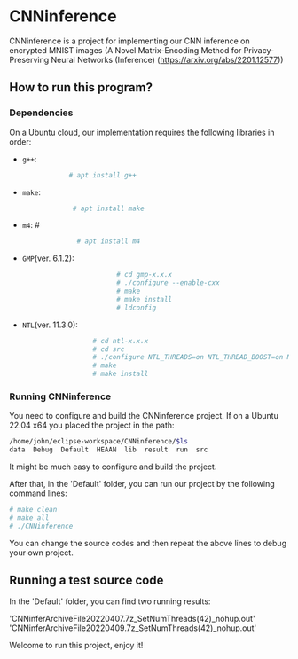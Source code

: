 # CNNinference

CNNinference is a project for implementing our CNN inference on  encrypted MNIST images (A Novel Matrix-Encoding Method for Privacy-Preserving Neural Networks (Inference) (https://arxiv.org/abs/2201.12577))

## How to run this program? 

### Dependencies

On a Ubuntu cloud, our implementation requires the following libraries in order:
* `g++`:      
```sh
               # apt install g++ 
```

* `make`:       
```sh
                # apt install make
```

* `m4`: #        
```sh
                 # apt install m4
```

* `GMP`(ver. 6.1.2):      
```sh
                           # cd gmp-x.x.x  
                           # ./configure --enable-cxx  
                           # make
                           # make install
                           # ldconfig
```

* `NTL`(ver. 11.3.0): 
```sh
                     # cd ntl-x.x.x
                     # cd src
                     # ./configure NTL_THREADS=on NTL_THREAD_BOOST=on NTL_EXCEPTIONS=on
                     # make
                     # make install
```

### Running CNNinference 

You need to configure and build the CNNinference project. If on a Ubuntu 22.04 x64 you placed the project in the path:
```sh
/home/john/eclipse-workspace/CNNinference/$ls
data  Debug  Default  HEAAN  lib  result  run  src
```
It might be much easy to configure and build the project.  

After that, in the 'Default' folder, you can run our project by the following command lines:

```sh
# make clean
# make all
# ./CNNinference
``` 

You can change the source codes and then repeat the above lines to debug your own project.

## Running a test source code

In the 'Default' folder, you can find two running results:   

'CNNinferArchiveFile20220407.7z_SetNumThreads(42)_nohup.out'
'CNNinferArchiveFile20220409.7z_SetNumThreads(42)_nohup.out'


 Welcome to run this project, enjoy it!
 



